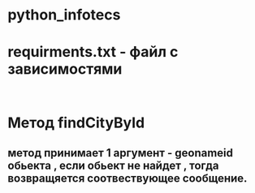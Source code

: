 # python_infotecs

# requirments.txt - файл с зависимостями
``` ```
# Метод findCityById
## метод принимает 1 аргумент - geonameid обьекта , если обьект не найдет , тогда возвращяется соотвествующее сообщение.
